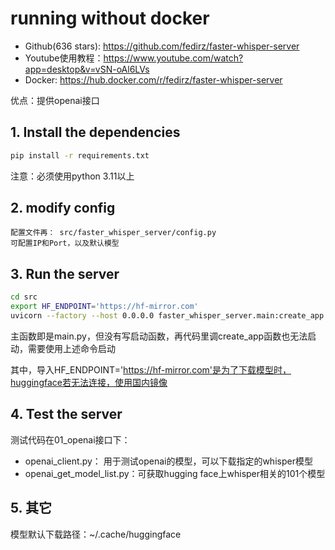 # running without docker

- Github(636 stars): https://github.com/fedirz/faster-whisper-server
- Youtube使用教程：https://www.youtube.com/watch?app=desktop&v=vSN-oAl6LVs
- Docker: https://hub.docker.com/r/fedirz/faster-whisper-server

优点：提供openai接口

## 1. Install the dependencies
```bash
pip install -r requirements.txt
```
注意：必须使用python 3.11以上

## 2. modify config

```text
配置文件再： src/faster_whisper_server/config.py
可配置IP和Port，以及默认模型
```

## 3. Run the server
```bash
cd src
export HF_ENDPOINT='https://hf-mirror.com'
uvicorn --factory --host 0.0.0.0 faster_whisper_server.main:create_app
```

主函数即是main.py，但没有写启动函数，再代码里调create_app函数也无法启动，需要使用上述命令启动

其中，导入HF_ENDPOINT='https://hf-mirror.com'是为了下载模型时，huggingface若无法连接，使用国内镜像

## 4. Test the server
测试代码在01_openai接口下：
- openai_client.py： 用于测试openai的模型，可以下载指定的whisper模型
- openai_get_model_list.py：可获取hugging face上whisper相关的101个模型

## 5. 其它

模型默认下载路径：~/.cache/huggingface
